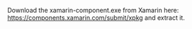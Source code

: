 Download the xamarin-component.exe from Xamarin here: https://components.xamarin.com/submit/xpkg and extract it.